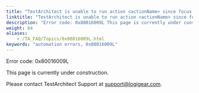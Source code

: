 ```yaml
--- 
title: "TestArchitect is unable to run action <actionName> since focus could not be placed on the <controlName> control of type <controlType>. Please manually check whether the control accepts focus."
linktitle: "TestArchitect is unable to run action <actionName> since focus could not be placed on the <controlName> control of type <controlType>. Please manually check whether the control accepts focus."
description: "Error code: 0x80016009L This page is currently under construction. Please contact TestArchitect Support at support@logigear.com ."
weight: 64
aliases: 
    - /TA_FAQ/Topics/0x80016009L.html
keywords: "automation errors, 0x80016009L"
---
```


Error code: 0x80016009L

This page is currently under construction.

Please contact TestArchitect Support at [support@logigear.com](mailto:support@logigear.com).




